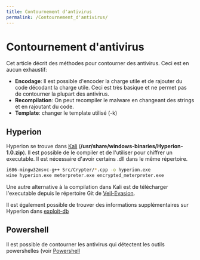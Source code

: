 ```yaml
---
title: Contournement d'antivirus
permalink: /Contournement_d'antivirus/
---
```


# Contournement d'antivirus

Cet article décrit des méthodes pour contourner des antivirus. Ceci est en aucun exhaustif:

-   **Encodage**: Il est possible d'encoder la charge utile et de rajouter du code décodant la charge utile. Ceci est très basique et ne permet pas de contourner la plupart des antivirus.
-   **Recompilation**: On peut recompiler le malware en changeant des strings et en rajoutant du code.
-   **Template**: changer le template utilisé (-k)

Hyperion
--------

Hyperion se trouve dans [Kali](/Kali "wikilink") (**/usr/share/windows-binaries/Hyperion-1.0.zip**). Il est possible de le compiler et de l'utiliser pour chiffrer un executable. Il est nécessaire d'avoir certains .dll dans le même répertoire.

``` bash
i686-mingw32msvc-g++ Src/Crypter/*.cpp -o hyperion.exe
wine hyperion.exe meterpreter.exe encrypted_meterpreter.exe
```

Une autre alternative à la compilation dans Kali est de télécharger l'executable depuis le répertoire Git de [Veil-Evasion](https://github.com/Veil-Framework/Veil-Evasion/).

Il est également possible de trouver des informations supplémentaires sur Hyperion dans [exploit-db](https://www.exploit-db.com/docs/18849.pdf)

Powershell
----------
Il est possible de contourner les antivirus qui détectent les outils powershelles (voir [Powershell](/Powershell/)
